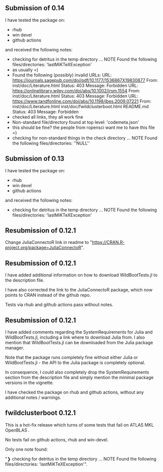 ## Submission of 0.14

I have tested the package on: 
- rhub
- win devel
- github actions

and received the following notes: 

* checking for detritus in the temp directory ... NOTE
Found the following files/directories:
  'lastMiKTeXException' 
* as usually =)
* Found the following (possibly) invalid URLs:
  URL: https://journals.sagepub.com/doi/pdf/10.1177/1536867X19830877
    From: inst/doc/Literature.html
    Status: 403
    Message: Forbidden
  URL: https://onlinelibrary.wiley.com/doi/abs/10.1002/jrsm.1554
    From: inst/doc/Literature.html
    Status: 403
    Message: Forbidden
  URL: https://www.tandfonline.com/doi/abs/10.1198/jbes.2009.07221
    From: inst/doc/Literature.html
          inst/doc/fwildclusterboot.html
          README.md
    Status: 403
    Message: Forbidden
* checked all links, they all work fine
* Non-standard file/directory found at top level:
  'codemeta.json'
* this should be fine? the people from ropensci want me to have this file =) 
* checking for non-standard things in the check directory ... NOTE
Found the following files/directories:
  ''NULL''


## Submission of 0.13

I have tested the package on: 
- rhub
- win devel
- github actions

and received the following notes: 

* checking for detritus in the temp directory ... NOTE
Found the following files/directories:
  'lastMiKTeXException'


## Resubmission of 0.12.1 

Change JuliaConnectoR link in readme to "https://CRAN.R-project.org/package=JuliaConnectoR".

## Resubmission of 0.12.1

I have added additional information on how to download WildBootTests.jl to the description file. 

I have also corrected the link to the JuliaConnectoR package, which now points to CRAN instead of the github repo.

Tests via rhub and github actions pass without notes. 


## Resubmission of 0.12.1

I have added comments regarding the SystemRequirements for Julia and WildBootTests.jl, including a link where to download 
Julia from. I also mention that WildBootTests.jl can be downloaded from the Julia package manager. 

Note that the package runs completely fine without either Julia or WildBootTests.jl - 
the API to the Julia package is completely optional. 

In consequence, I could also completely drop the SystemRequirements section from the description file and simply mention the minimal package versions in the vignette.

I have checked the package on rhub and github actions, without any additional notes / warnings. 

## fwildclusterboot 0.12.1

This is a hot-fix release which turns of some tests that fail on  ATLAS MKL OpenBLAS . 

No tests fail on github actions, rhub and win-devel.

Only one note found: 

"❯ checking for detritus in the temp directory ... NOTE
  Found the following files/directories:
    'lastMiKTeXException'".